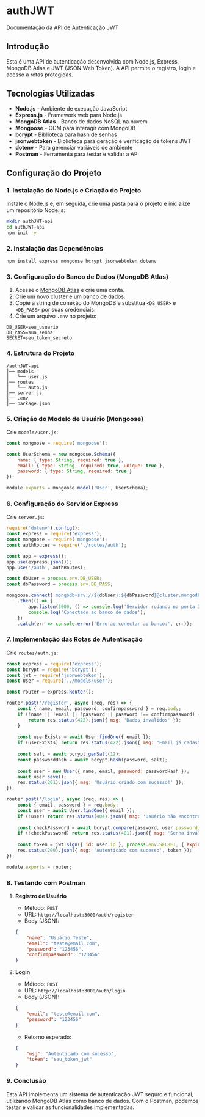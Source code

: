 # authJWT
Documentação da API de Autenticação JWT


## Introdução
Esta é uma API de autenticação desenvolvida com Node.js, Express, MongoDB Atlas e JWT (JSON Web Token). A API permite o registro, login e acesso a rotas protegidas.

## Tecnologias Utilizadas

- **Node.js** - Ambiente de execução JavaScript
- **Express.js** - Framework web para Node.js
- **MongoDB Atlas** - Banco de dados NoSQL na nuvem
- **Mongoose** - ODM para interagir com MongoDB
- **bcrypt** - Biblioteca para hash de senhas
- **jsonwebtoken** - Biblioteca para geração e verificação de tokens JWT
- **dotenv** - Para gerenciar variáveis de ambiente
- **Postman** - Ferramenta para testar e validar a API

## Configuração do Projeto

### 1. Instalação do Node.js e Criação do Projeto

Instale o Node.js e, em seguida, crie uma pasta para o projeto e inicialize um repositório Node.js:

```sh
mkdir authJWT-api
cd authJWT-api
npm init -y
```

### 2. Instalação das Dependências

```sh
npm install express mongoose bcrypt jsonwebtoken dotenv
```

### 3. Configuração do Banco de Dados (MongoDB Atlas)

1. Acesse o [MongoDB Atlas](https://www.mongodb.com/atlas) e crie uma conta.
2. Crie um novo cluster e um banco de dados.
3. Copie a string de conexão do MongoDB e substitua `<DB_USER>` e `<DB_PASS>` por suas credenciais.
4. Crie um arquivo `.env` no projeto:

```
DB_USER=seu_usuario
DB_PASS=sua_senha
SECRET=seu_token_secreto
```

### 4. Estrutura do Projeto

```
/authJWT-api
│── models
│   └── user.js
│── routes
│   └── auth.js
│── server.js
│── .env
│── package.json
```

### 5. Criação do Modelo de Usuário (Mongoose)

Crie `models/user.js`:

```js
const mongoose = require('mongoose');

const UserSchema = new mongoose.Schema({
    name: { type: String, required: true },
    email: { type: String, required: true, unique: true },
    password: { type: String, required: true }
});

module.exports = mongoose.model('User', UserSchema);
```

### 6. Configuração do Servidor Express

Crie `server.js`:

```js
require('dotenv').config();
const express = require('express');
const mongoose = require('mongoose');
const authRoutes = require('./routes/auth');

const app = express();
app.use(express.json());
app.use('/auth', authRoutes);

const dbUser = process.env.DB_USER;
const dbPassword = process.env.DB_PASS;

mongoose.connect(`mongodb+srv://${dbUser}:${dbPassword}@cluster.mongodb.net/?retryWrites=true&w=majority`)
    .then(() => {
        app.listen(3000, () => console.log('Servidor rodando na porta 3000'));
        console.log('Conectado ao banco de dados');
    })
    .catch(err => console.error('Erro ao conectar ao banco:', err));
```

### 7. Implementação das Rotas de Autenticação

Crie `routes/auth.js`:

```js
const express = require('express');
const bcrypt = require('bcrypt');
const jwt = require('jsonwebtoken');
const User = require('../models/user');

const router = express.Router();

router.post('/register', async (req, res) => {
    const { name, email, password, confirmpassword } = req.body;
    if (!name || !email || !password || password !== confirmpassword) {
        return res.status(422).json({ msg: 'Dados inválidos' });
    }
    
    const userExists = await User.findOne({ email });
    if (userExists) return res.status(422).json({ msg: 'Email já cadastrado' });
    
    const salt = await bcrypt.genSalt(12);
    const passwordHash = await bcrypt.hash(password, salt);
    
    const user = new User({ name, email, password: passwordHash });
    await user.save();
    res.status(201).json({ msg: 'Usuário criado com sucesso!' });
});

router.post('/login', async (req, res) => {
    const { email, password } = req.body;
    const user = await User.findOne({ email });
    if (!user) return res.status(404).json({ msg: 'Usuário não encontrado' });
    
    const checkPassword = await bcrypt.compare(password, user.password);
    if (!checkPassword) return res.status(401).json({ msg: 'Senha inválida' });
    
    const token = jwt.sign({ id: user.id }, process.env.SECRET, { expiresIn: '1h' });
    res.status(200).json({ msg: 'Autenticado com sucesso', token });
});

module.exports = router;
```

### 8. Testando com Postman

1. **Registro de Usuário**
   - Método: `POST`
   - URL: `http://localhost:3000/auth/register`
   - Body (JSON):
   ```json
   {
       "name": "Usuário Teste",
       "email": "teste@email.com",
       "password": "123456",
       "confirmpassword": "123456"
   }
   ```

2. **Login**
   - Método: `POST`
   - URL: `http://localhost:3000/auth/login`
   - Body (JSON):
   ```json
   {
       "email": "teste@email.com",
       "password": "123456"
   }
   ```
   - Retorno esperado:
   ```json
   {
       "msg": "Autenticado com sucesso",
       "token": "seu_token_jwt"
   }
   ```

### 9. Conclusão

Esta API implementa um sistema de autenticação JWT seguro e funcional, utilizando MongoDB Atlas como banco de dados. Com o Postman, podemos testar e validar as funcionalidades implementadas.


